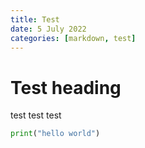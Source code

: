 ```yaml
---
title: Test
date: 5 July 2022
categories: [markdown, test]
---
```


# Test heading
test
test
test

```py
print("hello world")
```